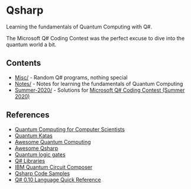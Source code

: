 # Qsharp

Learning the fundamentals of Quantum Computing with Q#.

The Microsoft Q# Coding Contest was the perfect excuse to dive into the quantum world a bit.


## Contents
* [Misc/](Misc/) - Random Q# programs, nothing special
* [Notes/](Notes/) - Notes for learning the fundamentals of Quantum Computing
* [Summer-2020/](Summer-2020/) - Solutions for [Microsoft Q# Coding Contest (Summer 2020)](https://codeforces.com/blog/entry/77614)


## References
* [Quantum Computing for Computer Scientists](https://www.amazon.com/Quantum-Computing-Computer-Scientists-Yanofsky/dp/0521879965)
* [Quantum Katas](https://github.com/Microsoft/QuantumKatas)
* [Awesome Quantum Computing](https://github.com/desireevl/awesome-quantum-computing)
* [Awesome Qsharp](https://github.com/ebraminio/awesome-qsharp)
* [Quantum logic gates](https://en.wikipedia.org/wiki/Quantum_logic_gate)
* [Q# Libraries](https://docs.microsoft.com/en-us/qsharp/api/qsharp/)
* [IBM Quantum Circuit Composer](https://quantum-computing.ibm.com/composer)
* [Qsharp Code Samples](https://docs.microsoft.com/en-us/samples/browse/?languages=qsharp)
* [Q# 0.10 Language Quick Reference](https://github.com/Microsoft/QuantumKatas/blob/master/quickref/qsharp-quick-reference.pdf)
